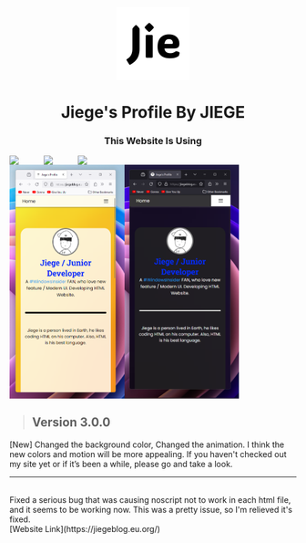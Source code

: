 <p align="center">
  <img width="128" align="center" src="/favicon/android-chrome-512x512.png">
</p>
<h1 align="center">Jiege's Profile By JIEGE</h1>

<h3 align="center">This Website Is Using</h3>
<div align="center">
  <div style="display: flex;">
    <img style="width: 60px;" src="https://cdn.jsdelivr.net/gh/devicons/devicon@latest/icons/html5/html5-original.svg">
    <img style="width: 60px;" src="https://cdn.jsdelivr.net/gh/devicons/devicon@latest/icons/css3/css3-original.svg">
    <img style="width: 60px;" src="https://cdn.jsdelivr.net/gh/devicons/devicon@latest/icons/javascript/javascript-original.svg">
  </div>
</div>

<div align="center">
  <div style="display: flex;">
    <img src="/screenshot/image_1.png" style="width: 40%;" />
    <img src="/screenshot/image_2.png" style="width: 40%;" />
  </div>
</div>

> ## Version 3.0.0
[New] Changed the background color, Changed the animation. I think the new colors and motion will be more appealing. If you haven't checked out my site yet or if it’s been a while, please go and take a look.
<br/>
<hr>
<br/>
Fixed a serious bug that was causing noscript not to work in each html file, and it seems to be working now. This was a pretty issue, so I'm relieved it's fixed.
<br/>
[Website Link](https://jiegeblog.eu.org/)

